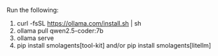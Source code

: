 Run the following: 
1. curl -fsSL https://ollama.com/install.sh | sh
2. ollama pull qwen2.5-coder:7b
3. ollama serve
4. pip install smolagents[tool-kit] and/or pip install smolagents[litellm]
